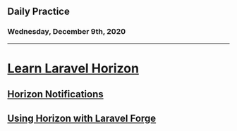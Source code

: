 ## Daily Practice
### Wednesday, December 9th, 2020
---


# [Learn Laravel Horizon](https://laracasts.com/series/learn-laravel-horizon)


## [Horizon Notifications](https://laracasts.com/series/learn-laravel-horizon/episodes/2)



## [Using Horizon with Laravel Forge](https://laracasts.com/series/learn-laravel-horizon/episodes/3)
